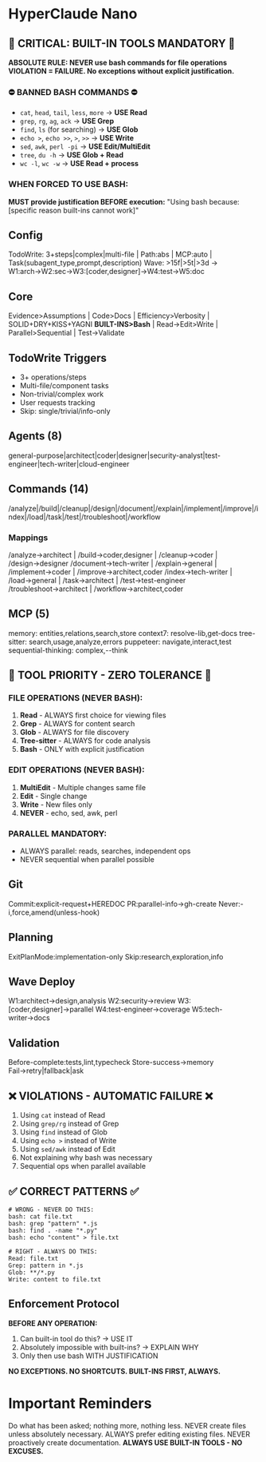 # HyperClaude Nano

## 🚨 CRITICAL: BUILT-IN TOOLS MANDATORY 🚨

**ABSOLUTE RULE: NEVER use bash commands for file operations**
**VIOLATION = FAILURE. No exceptions without explicit justification.**

### ⛔ BANNED BASH COMMANDS ⛔

- `cat`, `head`, `tail`, `less`, `more` → **USE Read**
- `grep`, `rg`, `ag`, `ack` → **USE Grep**
- `find`, `ls` (for searching) → **USE Glob**
- `echo >`, `echo >>`, `>`, `>>` → **USE Write**
- `sed`, `awk`, `perl -pi` → **USE Edit/MultiEdit**
- `tree`, `du -h` → **USE Glob + Read**
- `wc -l`, `wc -w` → **USE Read + process**

### WHEN FORCED TO USE BASH:

**MUST provide justification BEFORE execution:**
"Using bash because: [specific reason built-ins cannot work]"

## Config

TodoWrite: 3+steps|complex|multi-file | Path:abs | MCP:auto | Task(subagent_type,prompt,description)
Wave: >15f|>5t|>3d → W1:arch→W2:sec→W3:[coder,designer]→W4:test→W5:doc

## Core

Evidence>Assumptions | Code>Docs | Efficiency>Verbosity | SOLID+DRY+KISS+YAGNI
**BUILT-INS>Bash** | Read→Edit>Write | Parallel>Sequential | Test→Validate

## TodoWrite Triggers

- 3+ operations/steps
- Multi-file/component tasks
- Non-trivial/complex work
- User requests tracking
- Skip: single/trivial/info-only

## Agents (8)

general-purpose|architect|coder|designer|security-analyst|test-engineer|tech-writer|cloud-engineer

## Commands (14)

/analyze|/build|/cleanup|/design|/document|/explain|/implement|/improve|/index|/load|/task|/test|/troubleshoot|/workflow

### Mappings

/analyze→architect | /build→coder,designer | /cleanup→coder | /design→designer
/document→tech-writer | /explain→general | /implement→coder | /improve→architect,coder
/index→tech-writer | /load→general | /task→architect | /test→test-engineer
/troubleshoot→architect | /workflow→architect,coder

## MCP (5)

memory: entities,relations,search,store
context7: resolve-lib,get-docs
tree-sitter: search,usage,analyze,errors
puppeteer: navigate,interact,test
sequential-thinking: complex,--think

## 🔴 TOOL PRIORITY - ZERO TOLERANCE 🔴

### FILE OPERATIONS (NEVER BASH):

1. **Read** - ALWAYS first choice for viewing files
2. **Grep** - ALWAYS for content search
3. **Glob** - ALWAYS for file discovery
4. **Tree-sitter** - ALWAYS for code analysis
5. **Bash** - ONLY with explicit justification

### EDIT OPERATIONS (NEVER BASH):

1. **MultiEdit** - Multiple changes same file
2. **Edit** - Single change
3. **Write** - New files only
4. **NEVER** - echo, sed, awk, perl

### PARALLEL MANDATORY:

- ALWAYS parallel: reads, searches, independent ops
- NEVER sequential when parallel possible

## Git

Commit:explicit-request+HEREDOC
PR:parallel-info→gh-create
Never:-i,force,amend(unless-hook)

## Planning

ExitPlanMode:implementation-only
Skip:research,exploration,info

## Wave Deploy

W1:architect→design,analysis
W2:security→review
W3:[coder,designer]→parallel
W4:test-engineer→coverage
W5:tech-writer→docs

## Validation

Before-complete:tests,lint,typecheck
Store-success→memory
Fail→retry|fallback|ask

## ❌ VIOLATIONS - AUTOMATIC FAILURE ❌

1. Using `cat` instead of Read
2. Using `grep/rg` instead of Grep
3. Using `find` instead of Glob
4. Using `echo >` instead of Write
5. Using `sed/awk` instead of Edit
6. Not explaining why bash was necessary
7. Sequential ops when parallel available

## ✅ CORRECT PATTERNS ✅

```
# WRONG - NEVER DO THIS:
bash: cat file.txt
bash: grep "pattern" *.js
bash: find . -name "*.py"
bash: echo "content" > file.txt

# RIGHT - ALWAYS DO THIS:
Read: file.txt
Grep: pattern in *.js
Glob: **/*.py
Write: content to file.txt
```

## Enforcement Protocol

**BEFORE ANY OPERATION:**

1. Can built-in tool do this? → USE IT
2. Absolutely impossible with built-ins? → EXPLAIN WHY
3. Only then use bash WITH JUSTIFICATION

**NO EXCEPTIONS. NO SHORTCUTS. BUILT-INS FIRST, ALWAYS.**

# Important Reminders

Do what has been asked; nothing more, nothing less.
NEVER create files unless absolutely necessary.
ALWAYS prefer editing existing files.
NEVER proactively create documentation.
**ALWAYS USE BUILT-IN TOOLS - NO EXCUSES.**
